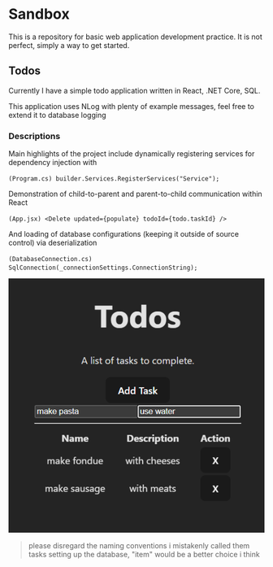 # Sandbox

This is a repository for basic web application development practice.
It is not perfect, simply a way to get started.

## Todos

Currently I have a simple todo application written in React, .NET Core, SQL.

This application uses NLog with plenty of example messages, feel free to extend it to database logging

### Descriptions

Main highlights of the project include dynamically registering services for dependency injection with

`(Program.cs) builder.Services.RegisterServices("Service");`

Demonstration of child-to-parent and parent-to-child communication within React

`(App.jsx) <Delete updated={populate} todoId={todo.taskId} />`

And loading of database configurations (keeping it outside of source control) via deserialization

`(DatabaseConnection.cs) SqlConnection(_connectionSettings.ConnectionString);`

![todos](./img/main.png)

> please disregard the naming conventions i mistakenly called them tasks setting up the database, "item" would be a better choice i think

